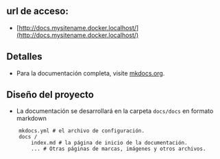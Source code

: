 ## url de acceso:

- [http://docs.mysitename.docker.localhost/](http://docs.mysitename.docker.localhost/)

## Detalles

- Para la documentación completa, visite [mkdocs.org](https://mkdocs.org).


## Diseño del proyecto
- La documentación se desarrollará en la carpeta ``docs/docs`` en formato
markdown

````
    mkdocs.yml # el archivo de configuración.
    docs /
        index.md # la página de inicio de la documentación.
        ... # Otras páginas de marcas, imágenes y otros archivos.
````
